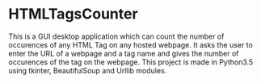 # HTMLTagsCounter
This is a GUI desktop application which can count the number of occurences of any HTML Tag on any hosted webpage. It asks the user to enter the URL of a webpage and a tag name and gives the number of occurences of the tag on the webpage. This project is made in Python3.5 using tkinter, BeautifulSoup and Urllib modules.
